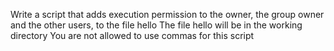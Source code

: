 Write a script that adds execution permission to the owner, the group owner and the other users, to the file hello The file hello will be in the working directory You are not allowed to use commas for this script
